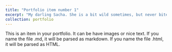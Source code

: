 ```yaml
---
title: "Portfolio item number 1"
excerpt: "My darling Sacha. She is a bit wild sometimes, but never bites.<br/><img src='/images/sacha1.jpg'>"
collection: portfolio
---
```


This is an item in your portfolio. It can be have images or nice text. If you name the file .md, it will be parsed as markdown. If you name the file .html, it will be parsed as HTML. 
